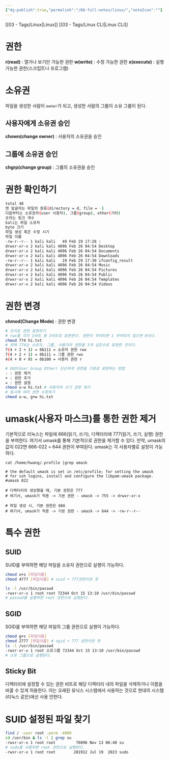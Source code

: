 ```yaml
---
{"dg-publish":true,"permalink":"/06-full-notes/linux/","noteIcon":""}
---
```


[[03 - Tags/Linux\|Linux]] [[03 - Tags/Linux CLI\|Linux CLI]]
# 권한
**r(read)** : 열거나 보기만 가능한 권한
**w(write)** : 수정 가능한 권한
**x(execute)** : 실행 가능한 권한(스크립트나 프로그램)

# 소유권
파일을 생성한 사람이 `owner`가 되고, 생성한 사람의 그룹이 소유 그룹이 된다.
## 사용자에게 소유권 승인
**chown(change owner)** : 사용자의 소유권을 승인
## 그룹에 소유권 승인
**chgrp(change group)** : 그룹의 소유권을 승인

# 권한 확인하기
```Bash
total 48
맨 앞글자는 파일의 종류(directory = d, file = -)
다음부터는 소유권자(user 사용자), 그룹(group), other(기타)
숫자는 링크 개수
kali는 파일 소유자
byte 크기
파일 생성 혹은 수정 시기
파일 이름
-rw-r--r-- 1 kali kali   49 Feb 29 17:28 :
drwxr-xr-x 2 kali kali 4096 Feb 26 04:54 Desktop
drwxr-xr-x 2 kali kali 4096 Feb 26 04:54 Documents
drwxr-xr-x 2 kali kali 4096 Feb 26 04:54 Downloads
-rw-r--r-- 1 kali kali   19 Feb 29 17:30 ifconfig_result
drwxr-xr-x 2 kali kali 4096 Feb 26 04:54 Music
drwxr-xr-x 2 kali kali 4096 Feb 26 04:54 Pictures
drwxr-xr-x 2 kali kali 4096 Feb 26 04:54 Public
drwxr-xr-x 2 kali kali 4096 Feb 26 04:54 Templates
drwxr-xr-x 2 kali kali 4096 Feb 26 04:54 Videos
```
# 권한 변경
**chmod(Change Mode)** : 권한 변경
```Bash
# 숫자로 권한 표현하기
# rwx를 각각 1비트 총 3비트로 표현한다. 권한이 부여되면 1 부여되지 않으면 0이다.
chmod 774 hi.txt
# 위에 774는 소유자, 그룹, 사용자의 권한을 3개 십진수로 표현한 것이다.
7(4 + 2 + 1) = 0b111 = 소유자 권한 rwx
7(4 + 2 + 1) = 0b111 = 그룹 권한 rwx
4(4 + 0 + 0) = 0b100 = 사용자 권한 r

# UGO(User Group Other) 단순하게 권한을 기호로 표현하는 방법
- : 권한 제거
+ : 권한 추가
= : 권한 설정
chmod u-w hi.txt # 사용자의 쓰기 권한 제거
# 동시에 여러 권한 수정하기
chmod u-w, g+w hi.txt
```
# umask(사용자 마스크)를 통한 권한 제거
기본적으로 리눅스는 파일에 666(읽기, 쓰기), 디렉터리에 777(읽기, 쓰기, 실행) 권한을 부여한다.
여기서 umask를 통해 기본적으로 권한을 제거할 수 있다.
만약, umask의 값이 022면 666-022 = 644 권한이 부여된다.
umask는 각 사용자별로 설정이 가능하다.
```Shell
cat /home/hwang/.profile |grep umask

# the default umask is set in /etc/profile; for setting the umask
# for ssh logins, install and configure the libpam-umask package.
#umask 022

# 디렉터리의 생성했을 때, 기본 권한은 777
# 여기서, umask가 적용 -> 기본 권한 - umask -> 755 -> drwxr-xr-x

# 파일 생성 시, 기본 권한은 666
# 여기서, umask가 적용 -> 기본 권한 - umask -> 644 -> -rw-r--r--
```
# 특수 권한
## SUID
SUID를 부여하면 해당 파일을 소유자 권한으로 실행이 가능하다.
```Bash
chmod u+s [파일이름]
chmod 4777 [파일이름] # suid + 777권한이란 뜻

ls -l /usr/bin/passwd
-rwsr-xr-x 1 root root 72344 Oct 15 13:10 /usr/bin/passwd
# passwd를 실행하면 root 권한으로 실행된다.
```
## SGID
SGID를 부여하면 해당 파일의 그룹 권한으로 실행이 가능하다.
```Bash
chmod g+s [파일이름]
chmod 2777 [파일이름] # sgid + 777 권한이란 뜻
ls -l /usr/bin/passwd
-rwsr-xr-x 1 root 소유그룹 72344 Oct 15 13:10 /usr/bin/passwd
# 소유 그룹으로 실행된다.
```
## Sticky Bit
디렉터리에 설정할 수 있는 권한 비트로 해당 디렉터리 내의 파일을 삭제하거나 이름을 바꿀 수 있게 허용한다.
이는 오래된 유닉스 시스템에서 사용하는 것으로 현대의 시스템(리눅스 같은)에선 사용 안한다.
# SUID 설정된 파일 찾기
```Bash
find / -user root -perm -4000
cd /usr/bin & ls -l | grep su
-rwsr-xr-x 1 root root         76096 Nov 13 06:48 su
# sudo를 사용하면 root 권한으로 실행된다.
-rwsr-xr-x 1 root root        281912 Jul 19  2023 sudo
```